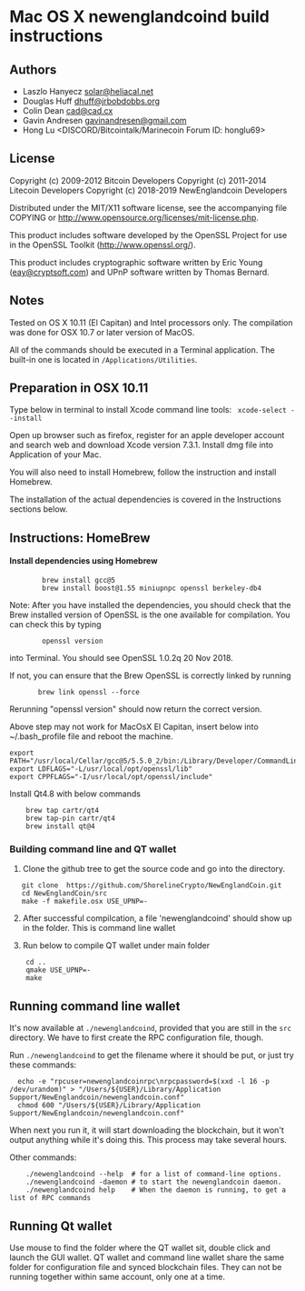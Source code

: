 Mac OS X newenglandcoind build instructions
====================================

Authors
-------

* Laszlo Hanyecz <solar@heliacal.net>
* Douglas Huff <dhuff@jrbobdobbs.org>
* Colin Dean <cad@cad.cx>
* Gavin Andresen <gavinandresen@gmail.com>
* Hong Lu <DISCORD/Bitcointalk/Marinecoin Forum ID: honglu69>

License
-------

Copyright (c) 2009-2012 Bitcoin Developers
Copyright (c) 2011-2014 Litecoin Developers
Copyright (c) 2018-2019 NewEnglandcoin Developers

Distributed under the MIT/X11 software license, see the accompanying
file COPYING or http://www.opensource.org/licenses/mit-license.php.

This product includes software developed by the OpenSSL Project for use in
the OpenSSL Toolkit (http://www.openssl.org/).

This product includes cryptographic software written by
Eric Young (eay@cryptsoft.com) and UPnP software written by Thomas Bernard.

Notes
-----


Tested on OS X 10.11 (El Capitan)  and Intel processors only.  The compilation was 
done for OSX 10.7 or later version of MacOS. 

All of the commands should be executed in a Terminal application. The
built-in one is located in `/Applications/Utilities`.

Preparation in OSX 10.11
-----------

Type below in terminal to install Xcode command line tools:
   ` xcode-select --install`



Open up browser such as firefox,  register for an apple developer
account and search web and download Xcode version 7.3.1.  Install dmg
file into Application of your Mac.

You will also need to install Homebrew, follow the instruction and
install Homebrew. 

The installation of the actual dependencies is covered in the Instructions
sections below.



Instructions: HomeBrew
----------------------

#### Install dependencies using Homebrew

```
        brew install gcc@5
        brew install boost@1.55 miniupnpc openssl berkeley-db4
```

Note: After you have installed the dependencies, you should check that the Brew installed version of OpenSSL is the one available for compilation. You can check this by typing
```
        openssl version
```
into Terminal. You should see  OpenSSL 1.0.2q  20 Nov 2018.

If not, you can ensure that the Brew OpenSSL is correctly linked by running

```
       brew link openssl --force
```

Rerunning "openssl version" should now return the correct version.

Above step may not work for MacOsX El Capitan, insert below into ~/.bash_profile  file
and reboot the machine.


```
export PATH="/usr/local/Cellar/gcc@5/5.5.0_2/bin:/Library/Developer/CommandLineTools/usr/bin:/usr/local/opt/openssl/bin:$PATH"
export LDFLAGS="-L/usr/local/opt/openssl/lib"
export CPPFLAGS="-I/usr/local/opt/openssl/include"
```


Install Qt4.8  with below commands

```
    brew tap cartr/qt4
    brew tap-pin cartr/qt4
    brew install qt@4
```


### Building command line  and QT wallet

1. Clone the github tree to get the source code and go into the
   directory.

```
   git clone  https://github.com/ShorelineCrypto/NewEnglandCoin.git
   cd NewEnglandCoin/src
   make -f makefile.osx USE_UPNP=-
```

2. After successful compilcation, a file 'newenglandcoind' should show
up in the folder. This is command line wallet

3.  Run below to compile QT wallet under main folder

```
    cd ..
    qmake USE_UPNP=-
    make
```




Running command line wallet
-------

It's now available at `./newenglandcoind`, provided that you are still in the `src`
directory. We have to first create the RPC configuration file, though.

Run `./newenglandcoind` to get the filename where it should be put, or just try these
commands:

```
  echo -e "rpcuser=newenglandcoinrpc\nrpcpassword=$(xxd -l 16 -p /dev/urandom)" > "/Users/${USER}/Library/Application Support/NewEnglandcoin/newenglandcoin.conf"
  chmod 600 "/Users/${USER}/Library/Application Support/NewEnglandcoin/newenglandcoin.conf"
```

When next you run it, it will start downloading the blockchain, but it won't
output anything while it's doing this. This process may take several hours.

Other commands:

```
    ./newenglandcoind --help  # for a list of command-line options. 
    ./newenglandcoind -daemon # to start the newenglandcoin daemon.
    ./newenglandcoind help    # When the daemon is running, to get a list of RPC commands
```


Running Qt wallet
-------

Use mouse to find the folder where the QT wallet sit,  double click
and launch the GUI wallet.   QT wallet and command line wallet share
the same folder for configuration file and synced blockchain files.  They can not be running
together within same account, only one at a time.

